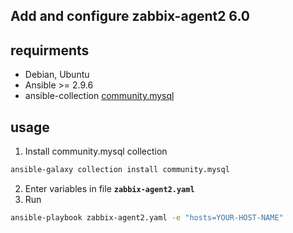 ## Add and configure zabbix-agent2 6.0

## requirments
* Debian, Ubuntu
* Ansible >= 2.9.6
* ansible-collection [community.mysql](https://docs.ansible.com/ansible/latest/collections/community/mysql/mysql_info_module.html#examples)

## usage
1. Install community.mysql collection
```bash
ansible-galaxy collection install community.mysql
```
2. Enter variables in file **`zabbix-agent2.yaml`**
3. Run 
```Bash
ansible-playbook zabbix-agent2.yaml -e "hosts=YOUR-HOST-NAME"
```
